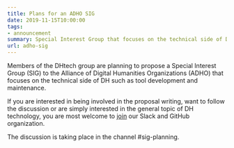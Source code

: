 ```yaml
---
title: Plans for an ADHO SIG
date: 2019-11-15T10:00:00
tags:
- announcement
summary: Special Interest Group that focuses on the technical side of DH such as tool development and maintenance.
url: adho-sig
---
```


Members of the DHtech group are planning to propose a Special Interest Group (SIG) to the Alliance of Digital Humanities Organizations (ADHO) that focuses on the technical side of DH such as tool development and maintenance.


If you are interested in being involved in the proposal writing, want to follow the discussion or are simply interested in the general topic of DH technology,
you are most welcome to [join](https://dh-tech.github.io/join/) our Slack and GitHub organization.

The discussion is taking place in the channel #sig-planning.
